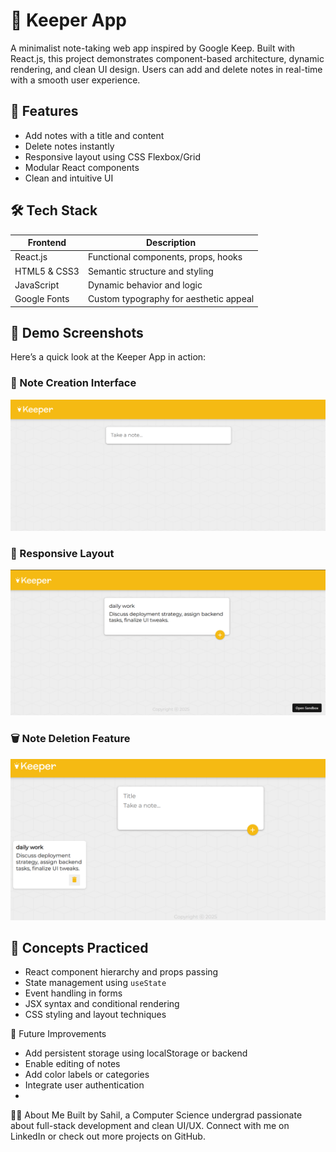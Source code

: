 # 📝 Keeper App

A minimalist note-taking web app inspired by Google Keep. Built with React.js, this project demonstrates component-based architecture, dynamic rendering, and clean UI design. Users can add and delete notes in real-time with a smooth user experience.

## 🚀 Features

- Add notes with a title and content
- Delete notes instantly
- Responsive layout using CSS Flexbox/Grid
- Modular React components
- Clean and intuitive UI

## 🛠️ Tech Stack

| Frontend | Description |
|----------|-------------|
| React.js | Functional components, props, hooks |
| HTML5 & CSS3 | Semantic structure and styling |
| JavaScript | Dynamic behavior and logic |
| Google Fonts | Custom typography for aesthetic appeal |


## 📸 Demo Screenshots

Here’s a quick look at the Keeper App in action:

### 🧱 Note Creation Interface
![Note Creation](./Demo/demo1.png)

### 📱 Responsive Layout
![Note Deletion](./Demo/demo2.png)

### 🗑️ Note Deletion Feature
![Responsive Design](./Demo/demo3.png)


## 🧠 Concepts Practiced

- React component hierarchy and props passing
- State management using `useState`
- Event handling in forms
- JSX syntax and conditional rendering
- CSS styling and layout techniques

📌 Future Improvements
- Add persistent storage using localStorage or backend
- Enable editing of notes
- Add color labels or categories
- Integrate user authentication
- 
🙋‍♂️ About Me
Built by Sahil, a Computer Science undergrad passionate about full-stack development and clean UI/UX. Connect with me on LinkedIn or check out more projects on GitHub.

